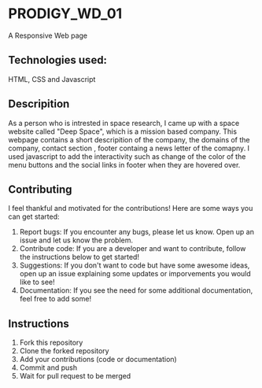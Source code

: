 # PRODIGY_WD_01
A Responsive Web page 

## Technologies used:
HTML, CSS and Javascript

## Descripition
As a person who is intrested in space research, I came up with a space website called "Deep Space", which is a mission based company. This webpage contains a short descripition of the company, the domains of the company, contact section , footer containg a news letter of the comapny. I used javascript to add the interactivity such as change of the color of the menu buttons and the social links in footer when they are hovered over.

## Contributing
I feel thankful and motivated for the contributions! Here are some ways you can get started:
1. Report bugs: If you encounter any bugs, please let us know. Open up an issue and let us know the problem.
2. Contribute code: If you are a developer and want to contribute, follow the instructions below to get started!
3. Suggestions: If you don't want to code but have some awesome ideas, open up an issue explaining some updates or imporvements you would like to see!
4. Documentation: If you see the need for some additional documentation, feel free to add some!

## Instructions
1. Fork this repository
2. Clone the forked repository
3. Add your contributions (code or documentation)
4. Commit and push
5. Wait for pull request to be merged


